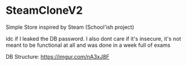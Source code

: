 # SteamCloneV2
Simple Store inspired by Steam
(School'ish project)

idc if I leaked the DB password. I also dont care if it's insecure, it's not meant to be functional at all and was done in a week full of exams

DB Structure: https://imgur.com/nA3xJ8F



